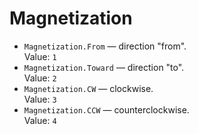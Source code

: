 # Magnetization
- `Magnetization.From` — direction "from".  
  Value: `1`
- `Magnetization.Toward` — direction "to".  
  Value: `2`
- `Magnetization.CW` — clockwise.  
  Value: `3`
- `Magnetization.CCW` — counterclockwise.  
  Value: `4`